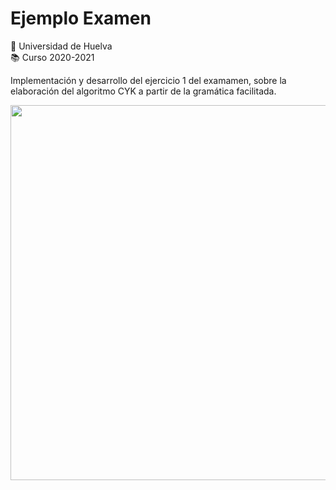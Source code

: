 #   Ejemplo Examen
:school: Universidad de Huelva  
:books: Curso 2020-2021   

Implementación y desarrollo del ejercicio 1 del examamen, sobre la elaboración del algoritmo CYK a partir de la gramática facilitada.  

<img src="https://github.com/alexbm98/CYK-MAC_2020-2021/blob/main/Documentaci%C3%B3n/images/EjercicioExamenMAC2021.png" width="600">
